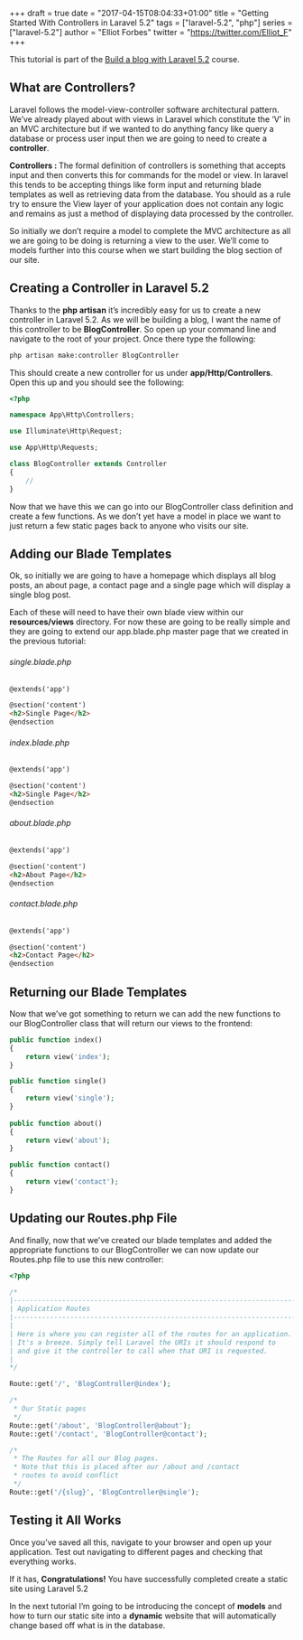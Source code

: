 +++
draft = true
date = "2017-04-15T08:04:33+01:00"
title = "Getting Started With Controllers in Laravel 5.2"
tags = ["laravel-5.2", "php"]
series = ["laravel-5.2"]
author = "Elliot Forbes"
twitter = "https://twitter.com/Elliot_F"
+++

<p>This tutorial is part of the <a href="https://tutorialedge.net/course/laravel-5">Build a blog with Laravel 5.2</a> course.</p>

<h2>What are Controllers?</h2>

<p>Laravel follows the model-view-controller software architectural pattern. We’ve already played about with views in Laravel which constitute the ‘V’ in an MVC architecture but if we wanted to do anything fancy like query a database or process user input then we are going to need to create a <b>controller</b>.</p>

<p><b>Controllers : </b>The formal definition of controllers is something that accepts input and then converts this for commands for the model or view. In laravel this tends to be accepting things like form input and returning blade templates as well as retrieving data from the database. You should as a rule try to ensure the View layer of your application does not contain any logic and remains as just a method of displaying data processed by the controller.</p>

<p>So initially we don’t require a model to complete the MVC architecture as all we are going to be doing is returning a view to the user. We’ll come to models further into this course when we start building the blog section of our site.</p>

<h2>Creating a Controller in Laravel 5.2</h2>

<p>Thanks to the <b>php artisan</b> it’s incredibly easy for us to create a new controller in Laravel 5.2. As we will be building a blog, I want the name of this controller to be <b>BlogController</b>. So open up your command line and navigate to the root of your project. Once there type the following:</p>

```bash
php artisan make:controller BlogController
```

<p>This should create a new controller for us under <b>app/Http/Controllers</b>. Open this up and you should see the following: </p>

```php
<?php

namespace App\Http\Controllers;

use Illuminate\Http\Request;

use App\Http\Requests;

class BlogController extends Controller
{
    //    
}
```
<p>Now that we have this we can go into our BlogController class definition and create a few functions. As we don’t yet have a model in place we want to just return a few static pages back to anyone who visits our site. </p>

<h2>Adding our Blade Templates</h2>

<p>Ok, so initially we are going to have a homepage which displays all blog posts, an about page, a contact page and a single page which will display a single blog post.</p>

<p>Each of these will need to have their own blade view within our <b>resources/views</b> directory. For now these are going to be really simple and they are going to extend our app.blade.php master page that we created in the previous tutorial:</p>

<h6>single.blade.php</h6>

```html
@extends('app')

@section('content')
<h2>Single Page</h2>
@endsection
```

<h6>index.blade.php</h6>

```html
@extends('app')

@section('content')
<h2>Single Page</h2>
@endsection
```

<h6>about.blade.php</h6>

```html
@extends('app')

@section('content')
<h2>About Page</h2>
@endsection
```

<h6>contact.blade.php</h6>

```html
@extends('app')

@section('content')
<h2>Contact Page</h2>
@endsection
```

<h2>Returning our Blade Templates</h2>
<p>Now that we’ve got something to return we can add the new functions to our BlogController class that will return our views to the frontend:</p>

```php
public function index()
{
    return view('index');
}

public function single()
{
    return view('single');
}
    
public function about()
{
    return view('about');
}

public function contact()
{
    return view('contact');
}
```

<h2>Updating our Routes.php File</h2>

<p>And finally, now that we’ve created our blade templates and added the appropriate functions to our BlogController we can now update our Routes.php file to use this new controller:</p>

```php
<?php

/*
|--------------------------------------------------------------------------
| Application Routes
|--------------------------------------------------------------------------
|
| Here is where you can register all of the routes for an application.
| It's a breeze. Simply tell Laravel the URIs it should respond to
| and give it the controller to call when that URI is requested.
|
*/

Route::get('/', 'BlogController@index');

/*
 * Our Static pages
 */
Route::get('/about', 'BlogController@about');
Route::get('/contact', 'BlogController@contact');

/*
 * The Routes for all our Blog pages.
 * Note that this is placed after our /about and /contact
 * routes to avoid conflict
 */
Route::get('/{slug}', 'BlogController@single');
```

<h2>Testing it All Works</h2>

<p>Once you’ve saved all this, navigate to your browser and open up your application. Test out navigating to different pages and checking that everything works. </p>

<p>If it has, <b>Congratulations!</b> You have successfully completed create a static site using Laravel 5.2</p>

<p>In the next tutorial I’m going to be introducing the concept of <b>models</b> and how to turn our static site into a <b>dynamic</b> website that will automatically change based off what is in the database.</p>